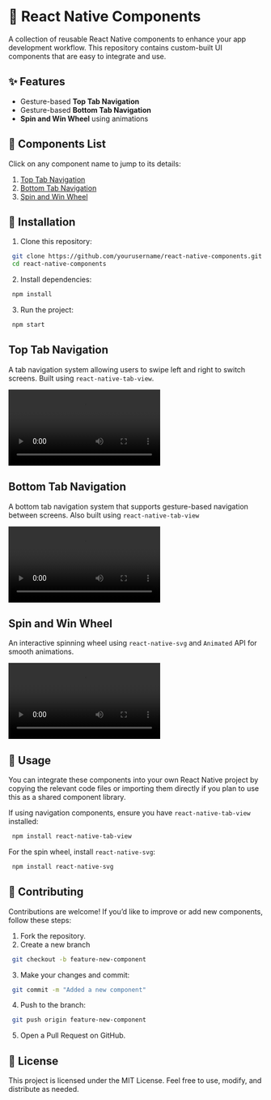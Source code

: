 # 🚀 React Native Components

A collection of reusable React Native components to enhance your app development workflow. This repository contains custom-built UI components that are easy to integrate and use.  
## ✨ Features  
- Gesture-based **Top Tab Navigation**  
- Gesture-based **Bottom Tab Navigation**  
- **Spin and Win Wheel** using animations 
## 📖 Components List  
Click on any component name to jump to its details:  

1. [Top Tab Navigation](#-top-tab-navigation)  
2. [Bottom Tab Navigation](#-bottom-tab-navigation)  
3. [Spin and Win Wheel](#-spin-and-win-wheel)  

## 🔧 Installation  

1. Clone this repository:

```bash
 git clone https://github.com/yourusername/react-native-components.git
 cd react-native-components
```
2. Install dependencies:
```bash
 npm install
```
3. Run the project:
```bash
 npm start
```

    
## Top Tab Navigation
A tab navigation system allowing users to swipe left and right to switch screens. Built using `react-native-tab-view`.

![Top Tab Navigation Demo](https://github.com/Syed-Abdullah123/React-Native-Components/blob/main/assets/recordings/GestureBasedTopBar.mp4)
## Bottom Tab Navigation
A bottom tab navigation system that supports gesture-based navigation between screens. Also built using `react-native-tab-view`

![Bottom Tab Navigation Demo](https://github.com/Syed-Abdullah123/React-Native-Components/blob/main/assets/recordings/GestureBasedBottomTab.mp4)
## Spin and Win Wheel
An interactive spinning wheel using `react-native-svg` and `Animated` API for smooth animations.

![Spinning Wheel Navigation Demo](https://github.com/Syed-Abdullah123/React-Native-Components/blob/main/assets/recordings/Spinning%20wheel.mp4)

## 📌 Usage

You can integrate these components into your own React Native project by copying the relevant code files or importing them directly if you plan to use this as a shared component library.

If using navigation components, ensure you have `react-native-tab-view` installed:
```bash
 npm install react-native-tab-view
```

For the spin wheel, install `react-native-svg`:
```bash
 npm install react-native-svg
```
## 🤝 Contributing

Contributions are welcome! If you’d like to improve or add new components, follow these steps:

1. Fork the repository.
2. Create a new branch
```bash
 git checkout -b feature-new-component
```
3. Make your changes and commit:
```bash
 git commit -m "Added a new component"
```
4. Push to the branch:
```bash
 git push origin feature-new-component
```
5. Open a Pull Request on GitHub.
## 📄 License
This project is licensed under the MIT License. Feel free to use, modify, and distribute as needed.